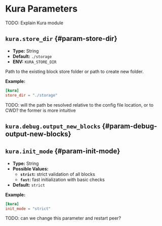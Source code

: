 # Kura Parameters

TODO: Explain Kura module

## `kura.store_dir` {#param-store-dir}

- **Type:** String
- **Default:** `./storage`
- **ENV:** `KURA_STORE_DIR`

Path to the existing block store folder or path to create new folder.

**Example:**

```toml
[kura]
store_dir = "./storage"
```

TODO: will the path be resolved relative to the config file location, or to
CWD? the former is more intuitive

## `kura.debug.output_new_blocks` {#param-debug-output-new-blocks}

## `kura.init_mode` {#param-init-mode}

- **Type:** String
- **Possible Values:**
  - **`strict`:** strict validation of all blocks
  - **`fast`:** fast initialization with basic checks
- **Default:** `strict`

**Example:**

```toml
[kura]
init_mode = "strict"
```

TODO: can we change this parameter and restart peer?

